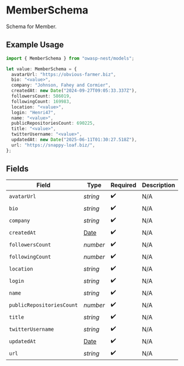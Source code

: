 # MemberSchema

Schema for Member.

## Example Usage

```typescript
import { MemberSchema } from "owasp-nest/models";

let value: MemberSchema = {
  avatarUrl: "https://obvious-farmer.biz",
  bio: "<value>",
  company: "Johnson, Fahey and Cormier",
  createdAt: new Date("2024-09-27T09:05:33.337Z"),
  followersCount: 586019,
  followingCount: 169983,
  location: "<value>",
  login: "Henri47",
  name: "<value>",
  publicRepositoriesCount: 690225,
  title: "<value>",
  twitterUsername: "<value>",
  updatedAt: new Date("2025-06-11T01:30:27.518Z"),
  url: "https://snappy-loaf.biz/",
};
```

## Fields

| Field                                                                                         | Type                                                                                          | Required                                                                                      | Description                                                                                   |
| --------------------------------------------------------------------------------------------- | --------------------------------------------------------------------------------------------- | --------------------------------------------------------------------------------------------- | --------------------------------------------------------------------------------------------- |
| `avatarUrl`                                                                                   | *string*                                                                                      | :heavy_check_mark:                                                                            | N/A                                                                                           |
| `bio`                                                                                         | *string*                                                                                      | :heavy_check_mark:                                                                            | N/A                                                                                           |
| `company`                                                                                     | *string*                                                                                      | :heavy_check_mark:                                                                            | N/A                                                                                           |
| `createdAt`                                                                                   | [Date](https://developer.mozilla.org/en-US/docs/Web/JavaScript/Reference/Global_Objects/Date) | :heavy_check_mark:                                                                            | N/A                                                                                           |
| `followersCount`                                                                              | *number*                                                                                      | :heavy_check_mark:                                                                            | N/A                                                                                           |
| `followingCount`                                                                              | *number*                                                                                      | :heavy_check_mark:                                                                            | N/A                                                                                           |
| `location`                                                                                    | *string*                                                                                      | :heavy_check_mark:                                                                            | N/A                                                                                           |
| `login`                                                                                       | *string*                                                                                      | :heavy_check_mark:                                                                            | N/A                                                                                           |
| `name`                                                                                        | *string*                                                                                      | :heavy_check_mark:                                                                            | N/A                                                                                           |
| `publicRepositoriesCount`                                                                     | *number*                                                                                      | :heavy_check_mark:                                                                            | N/A                                                                                           |
| `title`                                                                                       | *string*                                                                                      | :heavy_check_mark:                                                                            | N/A                                                                                           |
| `twitterUsername`                                                                             | *string*                                                                                      | :heavy_check_mark:                                                                            | N/A                                                                                           |
| `updatedAt`                                                                                   | [Date](https://developer.mozilla.org/en-US/docs/Web/JavaScript/Reference/Global_Objects/Date) | :heavy_check_mark:                                                                            | N/A                                                                                           |
| `url`                                                                                         | *string*                                                                                      | :heavy_check_mark:                                                                            | N/A                                                                                           |